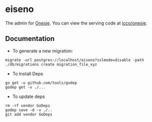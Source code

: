 # eiseno

The admin for [Onesie](https://www.onesie.website). You can view the serving code at [icco/onesie](http://github.com/icco/onesie).

## Documentation

 - To generate a new migration:

```
migrate -url postgres://localhost/eiseno?sslmode=disable -path ./db/migrations create migration_file_xyz
```

 - To Install Deps

```
go get -u github.com/tools/godep
godep get -v ./...
```

- To update deps

```
rm -rf vendor GoDeps
godep save -d -v ./..
git add vendor GoDeps
```

